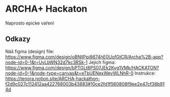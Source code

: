 # ARCHA+ Hackaton

Naprosto epicke vaření

## Odkazy
Náš figma (design) file: https://www.figma.com/design/oBNlIPpi8674hE0UofGtCR/Archa%2B-app?node-id=0-1&t=UvLbWN32d7kc3RSk-1
Jejich figma: https://www.figma.com/design/bPTGLt8PS07JEk2Kvg1VMk/HACKATON?node-id=0-1&node-type=canvas&t=eTbUENexWevWLNhR-0
Instrukce: https://tenora.notion.site/ARCHA-hackathon-f2d9c027c112412aa422768003b43883#10ce2fd1f560808f9ee2e47cf38b914d
